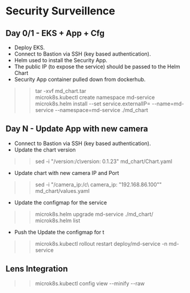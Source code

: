 # Security Surveillence

## Day 0/1 - EKS + App + Cfg

- Deploy EKS.<br>
- Connect to Bastion via SSH (key based authentication).<br>
- Helm used to install the Security App.<br>
- The public IP (to expose the service) should be passed to the Helm Chart <br>
- Security App container pulled down from dockerhub.<br>

>>tar -xvf md_chart.tar<br>
>>microk8s.kubectl create namespace md-service<br>
>>microk8s.helm install --set service.externalIP=<external ip> --name=md-service --namespace=md-service ./md_chart<br>

## Day N - Update App with new camera
- Connect to Bastion via SSH (key based authentication).<br>
- Update the chart version<br>
>>sed -i "/version:/c\version: 0.1.23" md_chart/Chart.yaml<br>

- Update chart with new camera IP and Port<br>
>>sed -i "/camera_ip:/c\  camera_ip: \"192.168.86.100\"" md_chart/values.yaml<br>

- Update the configmap for the service<br>
>>microk8s.helm upgrade md-service ./md_chart/<br>
>>microk8s.helm list<br>

- Push the Update the configmap for t<br>
>>microk8s.kubectl rollout restart deploy/md-service -n md-service<br>

## Lens Integration
>>microk8s.kubectl config view --minify --raw<br>

